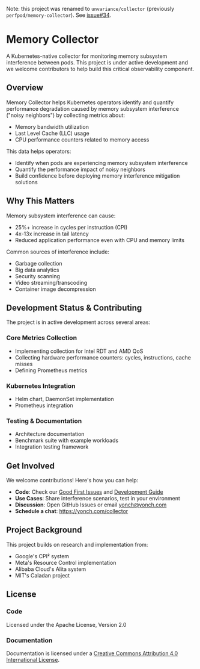 Note: this project was renamed to `unvariance/collector` (previously `perfpod/memory-collector`). See [issue#34](https://github.com/perfpod/memory-collector/issues/34).

# Memory Collector

A Kubernetes-native collector for monitoring memory subsystem interference between pods. This project is under active development and we welcome contributors to help build this critical observability component.

## Overview

Memory Collector helps Kubernetes operators identify and quantify performance degradation caused by memory subsystem interference ("noisy neighbors") by collecting metrics about:

- Memory bandwidth utilization
- Last Level Cache (LLC) usage
- CPU performance counters related to memory access

This data helps operators:
- Identify when pods are experiencing memory subsystem interference
- Quantify the performance impact of noisy neighbors
- Build confidence before deploying memory interference mitigation solutions

## Why This Matters

Memory subsystem interference can cause:
- 25%+ increase in cycles per instruction (CPI)
- 4x-13x increase in tail latency
- Reduced application performance even with CPU and memory limits

Common sources of interference include:
- Garbage collection
- Big data analytics
- Security scanning
- Video streaming/transcoding
- Container image decompression

## Development Status & Contributing

The project is in active development across several areas:

### Core Metrics Collection
- Implementing collection for Intel RDT and AMD QoS
- Collecting hardware performance counters: cycles, instructions, cache misses
- Defining Prometheus metrics

### Kubernetes Integration
- Helm chart, DaemonSet implementation
- Prometheus integration

### Testing & Documentation
- Architecture documentation
- Benchmark suite with example workloads
- Integration testing framework

## Get Involved

We welcome contributions! Here's how you can help:

- **Code**: Check our [Good First Issues](../../issues?q=is:issue+is:open+label:"good+first+issue") and [Development Guide](docs/development.md)
- **Use Cases**: Share interference scenarios, test in your environment
- **Discussion**: Open GitHub Issues or email yonch@yonch.com
- **Schedule a chat**: https://yonch.com/collector

## Project Background

This project builds on research and implementation from:
- Google's CPI² system
- Meta's Resource Control implementation
- Alibaba Cloud's Alita system
- MIT's Caladan project

## License

### Code
Licensed under the Apache License, Version 2.0

### Documentation
Documentation is licensed under a [Creative Commons Attribution 4.0 International License](http://creativecommons.org/licenses/by/4.0/).
